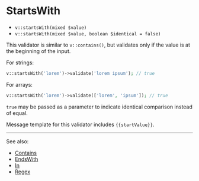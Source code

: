 # StartsWith

- `v::startsWith(mixed $value)`
- `v::startsWith(mixed $value, boolean $identical = false)`

This validator is similar to `v::contains()`, but validates
only if the value is at the beginning of the input.

For strings:

```php
v::startsWith('lorem')->validate('lorem ipsum'); // true
```

For arrays:

```php
v::startsWith('lorem')->validate(['lorem', 'ipsum']); // true
```

`true` may be passed as a parameter to indicate identical comparison
instead of equal.

Message template for this validator includes `{{startValue}}`.

***
See also:

  * [Contains](Contains.md)
  * [EndsWith](EndsWith.md)
  * [In](In.md)
  * [Regex](Regex.md)
